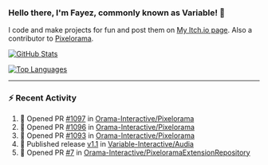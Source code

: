 ### Hello there, I'm Fayez, commonly known as Variable! 👋
I code and make projects for fun and post them on [My Itch.io page](https://variable-industries.itch.io/). Also a contributor to [Pixelorama](https://github.com/Orama-Interactive/Pixelorama).

[![GitHub Stats](https://github-readme-stats.vercel.app/api/?username=Variable-ind&show_icons=true&theme=merko)](https://github.com/anuraghazra/github-readme-stats)

[![Top Languages](https://github-readme-stats.vercel.app/api/top-langs/?username=Variable-ind&layout=compact&theme=merko)](https://github.com/anuraghazra/github-readme-stats)

---

### :zap: Recent Activity

<!--START_SECTION:activity-->
1. 💪 Opened PR [#1097](https://github.com/Orama-Interactive/Pixelorama/pull/1097) in [Orama-Interactive/Pixelorama](https://github.com/Orama-Interactive/Pixelorama)
2. 💪 Opened PR [#1096](https://github.com/Orama-Interactive/Pixelorama/pull/1096) in [Orama-Interactive/Pixelorama](https://github.com/Orama-Interactive/Pixelorama)
3. 💪 Opened PR [#1093](https://github.com/Orama-Interactive/Pixelorama/pull/1093) in [Orama-Interactive/Pixelorama](https://github.com/Orama-Interactive/Pixelorama)
4. 🚀 Published release [v1.1](https://github.com/Variable-Interactive/Audia/releases/tag/v1.1) in [Variable-Interactive/Audia](https://github.com/Variable-Interactive/Audia)
5. 💪 Opened PR [#7](https://github.com/Orama-Interactive/PixeloramaExtensionRepository/pull/7) in [Orama-Interactive/PixeloramaExtensionRepository](https://github.com/Orama-Interactive/PixeloramaExtensionRepository)
<!--END_SECTION:activity-->

<!--
**Variable-ind/Variable-ind** is a ✨ _special_ ✨ repository because its `README.md` (this file) appears on your GitHub profile.

Here are some ideas to get you started:
- 🌱 I’m currently studying at ...
- 🔭 I’m currently working on ...
- 👯 I’m looking to collaborate on ...
- 🤔 I’m looking for help with ...
- 💬 Ask me about ...
- 📫 How to reach me: ...
- ⚡ Fun fact: ...
-->
